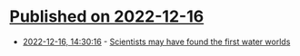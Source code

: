 # [Published on 2022-12-16](index.md)

* [2022-12-16, 14:30:16](https://news.ycombinator.com/item?id=34014845) - [Scientists may have found the first water worlds](https://arstechnica.com/science/2022/12/scientists-revisit-kepler-findings-learn-two-planets-are-water-worlds/)
